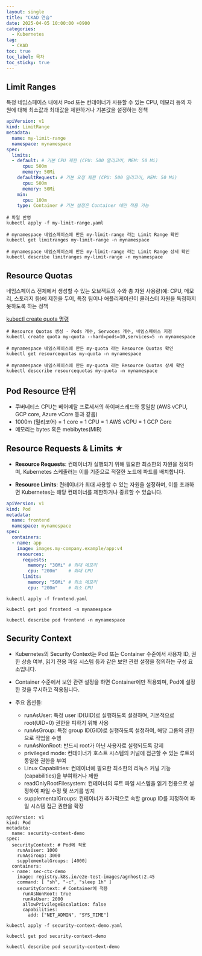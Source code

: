 ```yaml
---
layout: single
title: "CKAD 연습"
date: 2025-04-05 10:00:00 +0900
categories:
  - Kubernetes
tag:
  - CKAD
toc: true
toc_label: 목차
toc_sticky: true
---
```


## Limit Ranges

특정 네임스페이스 내에서 Pod 또는 컨테이너가 사용할 수 있는 CPU, 메모리 등의 자원에 대해 최소값과 최대값을 제한하거나 기본값을 설정하는 정책

```yaml
apiVersion: v1
kind: LimitRange
metadata:
  name: my-limit-range
  namespace: mynamespace
spec:
  limits:
  - default: # 기본 CPU 제한 (CPU: 500 밀리코어, MEM: 50 Mi)
      cpu: 500m
      memory: 50Mi
    defaultRequest: # 기본 요청 제한 (CPU: 500 밀리코어, MEM: 50 Mi)
      cpu: 500m
      memory: 50Mi
    min:
      cpu: 100m
    type: Container # 기본 설정은 Container 에만 적용 가능
```

```
# 파일 반영
kubectl apply -f my-limit-range.yaml
```

```
# mynamespace 네임스페이스에 만든 my-limit-range 라는 Limit Range 확인
kubectl get limitranges my-limit-range -n mynamespace
```

```
# mynamespace 네임스페이스에 만든 my-limit-range 라는 Limit Range 상세 확인
kubectl describe limitranges my-limit-range -n mynamespace
```

## Resource Quotas

네임스페이스 전체에서 생성할 수 있는 오브젝트의 수와 총 자원 사용량(예: CPU, 메모리, 스토리지 등)에 제한을 두어, 특정 팀이나 애플리케이션이 클러스터 자원을 독점하지 못하도록 하는 정책

[kubectl create quota 명령](https://kubernetes.io/docs/reference/generated/kubectl/kubectl-commands#-em-quota-em-)

```
# Resource Quotas 생성 - Pods 개수, Servoces 개수, 네임스페이스 지정
kubectl create quota my-quota --hard=pods=10,services=5 -n mynamespace
```

```
# mynamespace 네임스페이스에 만든 my-quota 라는 Resource Quotas 확인
kubectl get resourcequotas my-quota -n mynamespace
```

```
# mynamespace 네임스페이스에 만든 my-quota 라는 Resource Quotas 상세 확인
kubectl desccribe resourcequotas my-quota -n mynamespace
```

## Pod Resource 단위

- 쿠버네티스 CPU는 베어메탈 프로세서의 하이퍼스레드와 동일함 (AWS vCPU, GCP core, Azure vCore 등과 같음)
- 1000m (밀리코어) = 1 core = 1 CPU = 1 AWS vCPU = 1 GCP Core
- 메모리는 bytes 혹은 mebibytes(MiB)

## Resource Requests & Limits ★

- **Resource Requests**: 컨테이너가 실행되기 위해 필요한 최소한의 자원을 정의하며, Kubernetes 스케줄러는 이를 기준으로 적절한 노드에 파드를 배치합니다.

- **Resource Limits**: 컨테이너가 최대 사용할 수 있는 자원을 설정하며, 이를 초과하면 Kubernetes는 해당 컨테이너를 제한하거나 종료할 수 있습니다.

```yaml
apiVersion: v1
kind: Pod
metadata:
  name: frontend
  namespace: mynamespace
spec:
  containers:
  - name: app
    image: images.my-company.example/app:v4
    resources:
      requests:
        memory: "30Mi" # 최대 메모리
        cpu: "200m"    # 최대 CPU
      limits:
        memory: "50Mi" # 최소 메모리
        cpu: "200m"    # 최소 CPU
```

```
kubectl apply -f frontend.yaml
```

```
kubectl get pod frontend -n mynamespace
```

```
kubectl describe pod frontend -n mynamespace
```

## Security Context

- Kubernetes의 Security Context는 Pod 또는 Container 수준에서 사용자 ID, 권한 상승 여부, 읽기 전용 파일 시스템 등과 같은 보안 관련 설정을 정의하는 구성 요소입니다.
- Container 수준에서 보안 관련 설정을 하면 Container에만 적용되며, Pod에 설정한 것을 무시하고 적용됩니다.

- 주요 옵션들:
  - runAsUser: 특정 user ID(UID)로 실행하도록 설정하며, 기본적으로 root(UID=0) 권한을 피하기 위해 사용
  - runAsGroup: 특정 group ID(GID)로 실행하도록 설정하여, 해당 그룹의 권한으로 작업을 수행
  - runAsNonRoot: 반드시 root가 아닌 사용자로 실행되도록 강제
  - privileged mode: 컨테이너가 호스트 시스템의 커널에 접근할 수 있는 루트와 동일한 권한을 부여
  - Linux Capabilities: 컨테이너에 필요한 최소한의 리눅스 커널 기능(capabilities)을 부여하거나 제한
  - readOnlyRootFilesystem: 컨테이너의 루트 파일 시스템을 읽기 전용으로 설정하여 파일 수정 및 쓰기를 방지
  - supplementalGroups: 컨테이너가 추가적으로 속할 group ID를 지정하여 파일 시스템 접근 권한을 확장

```
apiVersion: v1
kind: Pod
metadata:
  name: security-context-demo
spec:
  securityContext: # Pod에 적용
    runAsUser: 1000
    runAsGroup: 3000
    supplementalGroups: [4000]
  containers:
  - name: sec-ctx-demo
    image: registry.k8s.io/e2e-test-images/agnhost:2.45
    command: [ "sh", "-c", "sleep 1h" ]
    securityContext: # Container에 적용
      runAsNonRoot: true
      runAsUser: 2000
      allowPrivilegeEscalation: false
      capabilities:
        add: ["NET_ADMIN", "SYS_TIME"]
```

```
kubectl apply -f security-context-demo.yaml
```

```
kubectl get pod security-context-demo
```

```
kubectl describe pod security-context-demo
```
